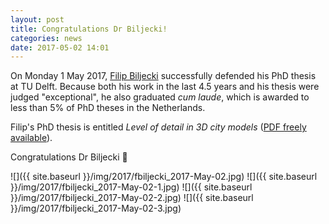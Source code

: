 ```yaml
---
layout: post
title: Congratulations Dr Biljecki!
categories: news
date: 2017-05-02 14:01
---
```


On Monday 1 May 2017, [Filip Biljecki](https://3d.bk.tudelft.nl/biljecki/) successfully defended his PhD thesis at TU Delft.
Because both his work in the last 4.5 years and his thesis were judged "exceptional", he also graduated *cum laude*, which is awarded to less than 5% of PhD theses in the Netherlands.

Filip's PhD thesis is entitled *Level of detail in 3D city models* ([PDF freely available](http://doi.org/b463)).

Congratulations Dr Biljecki 🎉

![]({{ site.baseurl }}/img/2017/fbiljecki_2017-May-02.jpg)
![]({{ site.baseurl }}/img/2017/fbiljecki_2017-May-02-1.jpg)
![]({{ site.baseurl }}/img/2017/fbiljecki_2017-May-02-2.jpg)
![]({{ site.baseurl }}/img/2017/fbiljecki_2017-May-02-3.jpg)

